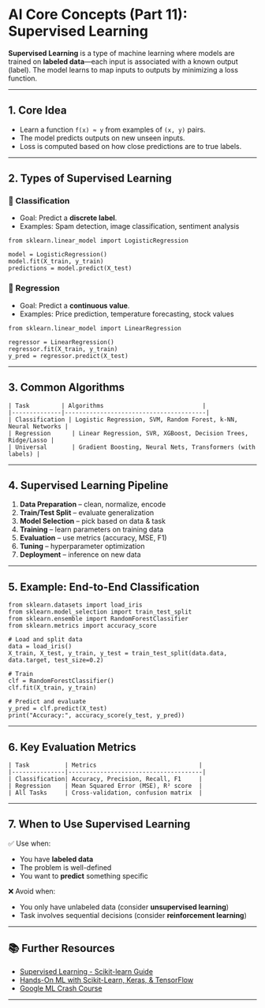 # AI Core Concepts (Part 11): Supervised Learning

**Supervised Learning** is a type of machine learning where models are trained on **labeled data**—each input is associated with a known output (label). The model learns to map inputs to outputs by minimizing a loss function.

---

## 1. Core Idea

- Learn a function `f(x) ≈ y` from examples of `(x, y)` pairs.
- The model predicts outputs on new unseen inputs.
- Loss is computed based on how close predictions are to true labels.

---

## 2. Types of Supervised Learning

### 🔹 Classification

- Goal: Predict a **discrete label**.
- Examples: Spam detection, image classification, sentiment analysis

```
from sklearn.linear_model import LogisticRegression

model = LogisticRegression()
model.fit(X_train, y_train)
predictions = model.predict(X_test)
```

### 🔹 Regression

- Goal: Predict a **continuous value**.
- Examples: Price prediction, temperature forecasting, stock values

```
from sklearn.linear_model import LinearRegression

regressor = LinearRegression()
regressor.fit(X_train, y_train)
y_pred = regressor.predict(X_test)
```

---

## 3. Common Algorithms
```
| Task         | Algorithms                            |
|--------------|----------------------------------------|
| Classification | Logistic Regression, SVM, Random Forest, k-NN, Neural Networks |
| Regression      | Linear Regression, SVR, XGBoost, Decision Trees, Ridge/Lasso |
| Universal       | Gradient Boosting, Neural Nets, Transformers (with labels) |
```
---

## 4. Supervised Learning Pipeline

1. **Data Preparation** – clean, normalize, encode
2. **Train/Test Split** – evaluate generalization
3. **Model Selection** – pick based on data & task
4. **Training** – learn parameters on training data
5. **Evaluation** – use metrics (accuracy, MSE, F1)
6. **Tuning** – hyperparameter optimization
7. **Deployment** – inference on new data

---

## 5. Example: End-to-End Classification

```
from sklearn.datasets import load_iris
from sklearn.model_selection import train_test_split
from sklearn.ensemble import RandomForestClassifier
from sklearn.metrics import accuracy_score

# Load and split data
data = load_iris()
X_train, X_test, y_train, y_test = train_test_split(data.data, data.target, test_size=0.2)

# Train
clf = RandomForestClassifier()
clf.fit(X_train, y_train)

# Predict and evaluate
y_pred = clf.predict(X_test)
print("Accuracy:", accuracy_score(y_test, y_pred))
```

---

## 6. Key Evaluation Metrics
```
| Task          | Metrics                             |
|---------------|--------------------------------------|
| Classification| Accuracy, Precision, Recall, F1     |
| Regression    | Mean Squared Error (MSE), R² score  |
| All Tasks     | Cross-validation, confusion matrix  |
```
---

## 7. When to Use Supervised Learning

✅ Use when:
- You have **labeled data**
- The problem is well-defined
- You want to **predict** something specific

❌ Avoid when:
- You only have unlabeled data (consider **unsupervised learning**)
- Task involves sequential decisions (consider **reinforcement learning**)

---

## 📚 Further Resources

- [Supervised Learning - Scikit-learn Guide](https://scikit-learn.org/stable/supervised_learning.html)
- [Hands-On ML with Scikit-Learn, Keras, & TensorFlow](https://www.oreilly.com/library/view/hands-on-machine-learning/9781492032632/)
- [Google ML Crash Course](https://developers.google.com/machine-learning/crash-course)

---
